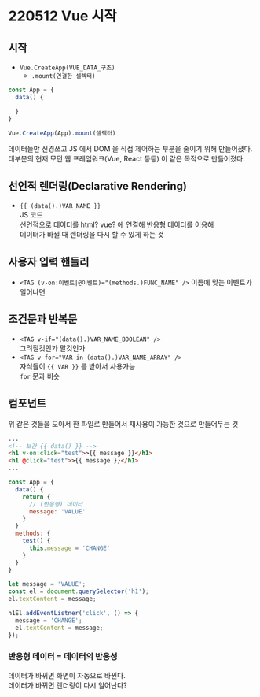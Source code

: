 # 220512 Vue 시작

## 시작
- `Vue.CreateApp(VUE_DATA_구조)`
  - `.mount(연결한 셀렉터)`
```js
const App = {
  data() {

  }
}

Vue.CreateApp(App).mount(셀렉터)
```
데이터들만 신경쓰고 JS 에서 DOM 을 직접 제어하는 부분을 줄이기 위해 만들어졌다.  
대부분의 현재 모던 웹 프레임워크(Vue, React 등등) 이 같은 목적으로 만들어졌다.


## 선언적 렌더링(Declarative Rendering)
- `{{ (data().)VAR_NAME }}`  
  JS 코드  
  선언적으로 데이터를 html? vue? 에 연결해 반응형 데이터를 이용해  
  데이터가 바뀔 때 렌더링을 다시 할 수 있게 하는 것

## 사용자 입력 핸들러
- `<TAG (v-on:이벤트|@이벤트)="(methods.)FUNC_NAME" />`
  이름에 맞는 이벤트가 일어나면

## 조건문과 반복문
- `<TAG v-if="(data().)VAR_NAME_BOOLEAN" />`  
  그려질것인가 말것인가
- `<TAG v-for="VAR in (data().)VAR_NAME_ARRAY" />`  
  자식들이 `{{ VAR }}` 를 받아서 사용가능  
  `for` 문과 비슷

## 컴포넌트
위 같은 것들을 모아서 한 파일로 만들어서 재사용이 가능한 것으로 만들어두는 것


```html
...
<!-- 보간 {{ data() }} -->
<h1 v-on:click="test">>{{ message }}</h1>
<h1 @click="test">>{{ message }}</h1>
...
```
```js
const App = {
  data() {
    return {
      // (반응형) 데이터
      message: 'VALUE'
    }
  }
  methods: {
    test() {
      this.message = 'CHANGE'
    }
  }
}

let message = 'VALUE';
const el = document.querySelector('h1');
el.textContent = message;

h1El.addEventListner('click', () => {
  message = 'CHANGE';
  el.textContent = message;
});
```

### 반응형 데이터 = 데이터의 반응성
데이터가 바뀌면 화면이 자동으로 바뀐다.  
데이터가 바뀌면 렌더링이 다시 일어난다?  